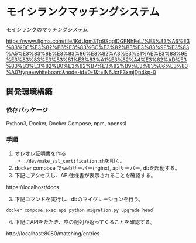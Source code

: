# モイシランクマッチングシステム

モイシランクのマッチングシステム

https://www.figma.com/file/lKdUgm3Tg9SqqlDGFNhFeL/%E3%83%A6%E3%83%BC%E3%82%B6%E3%83%BC%E3%82%B3%E3%83%9F%E3%83%A5%E3%83%8B%E3%83%86%E3%82%A3%E3%81%AE%E3%83%9E%E3%83%83%E3%83%81%E3%83%A1%E3%82%A4%E3%82%AD%E3%83%B3%E3%82%B0%E3%82%B7%E3%82%B9%E3%83%86%E3%83%A0?type=whiteboard&node-id=0-1&t=lN6JcrF3xmjDp4kp-0

## 開発環境構築

### 依存パッケージ

Python3, Docker, Docker Compose, npm, openssl

### 手順

1. オレオレ証明書を作る
   - `./dev/make_ssl_certification.sh`を叩く。
1. docker compose でwebサーバー(nginx), apiサーバー, dbを起動する。
2. 下記にアクセスし、API仕様書が表示されることを確認する。

https://localhost/docs

3. 下記コマンドを実行し、dbのマイグレーションを行う。

`docker compose exec api python migration.py upgrade head`

4. 下記にAPIをたたき、空の配列が返ってくることを確認する。

http://localhost:8080/matching/entries
